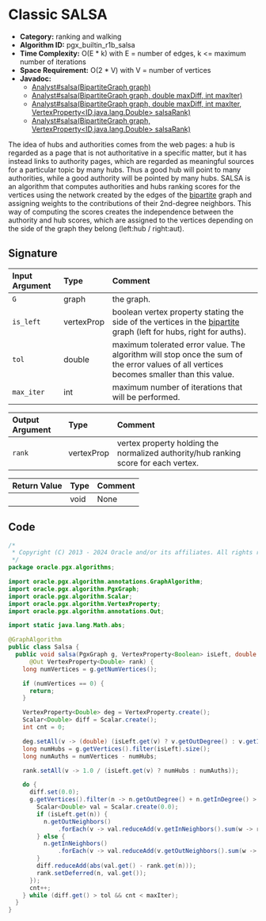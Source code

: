 # Classic SALSA

- **Category:** ranking and walking
- **Algorithm ID:** pgx_builtin_r1b_salsa
- **Time Complexity:** O(E * k) with E = number of edges, k <= maximum number of iterations
- **Space Requirement:** O(2 * V) with V = number of vertices
- **Javadoc:**
  - [Analyst#salsa(BipartiteGraph graph)](https://docs.oracle.com/en/database/oracle/property-graph/24.3/spgjv/oracle/pgx/api/Analyst.html#salsa_oracle_pgx_api_BipartiteGraph_)
  - [Analyst#salsa(BipartiteGraph graph, double maxDiff, int maxIter)](https://docs.oracle.com/en/database/oracle/property-graph/24.3/spgjv/oracle/pgx/api/Analyst.html#salsa_oracle_pgx_api_BipartiteGraph_double_int_)
  - [Analyst#salsa(BipartiteGraph graph, double maxDiff, int maxIter, VertexProperty<ID,java.lang.Double> salsaRank)](https://docs.oracle.com/en/database/oracle/property-graph/24.3/spgjv/oracle/pgx/api/Analyst.html#salsa_oracle_pgx_api_BipartiteGraph_double_int_oracle_pgx_api_VertexProperty_)
  - [Analyst#salsa(BipartiteGraph graph, VertexProperty<ID,java.lang.Double> salsaRank)](https://docs.oracle.com/en/database/oracle/property-graph/24.3/spgjv/oracle/pgx/api/Analyst.html#salsa_oracle_pgx_api_BipartiteGraph_oracle_pgx_api_VertexProperty_)

The idea of hubs and authorities comes from the web pages: a hub is regarded as a page that is not authoritative in a specific matter, but it has instead links to authority pages, which are regarded as meaningful sources for a particular topic by many hubs. Thus a good hub will point to many authorities, while a good authority will be pointed by many hubs. SALSA is an algorithm that computes authorities and hubs ranking scores for the vertices using the network created by the edges of the [bipartite](prog-guides/mutation-subgraph/subgraph.html#create-a-bipartite-subgraph-based-on-a-vertex-list) graph and assigning weights to the contributions of their 2nd-degree neighbors. This way of computing the scores creates the independence between the authority and hub scores, which are assigned to the vertices depending on the side of the graph they belong (left:hub / right:aut).

## Signature

| Input Argument | Type | Comment |
| :--- | :--- | :--- |
| `G` | graph | the graph. |
| `is_left` | vertexProp<bool> | boolean vertex property stating the side of the vertices in the [bipartite](prog-guides/mutation-subgraph/subgraph.html#create-a-bipartite-subgraph-based-on-a-vertex-list) graph (left for hubs, right for auths). |
| `tol` | double | maximum tolerated error value. The algorithm will stop once the sum of the error values of all vertices becomes smaller than this value. |
| `max_iter` | int | maximum number of iterations that will be performed. |

| Output Argument | Type | Comment |
| :--- | :--- | :--- |
| `rank` | vertexProp<double> | vertex property holding the normalized authority/hub ranking score for each vertex. |

| Return Value | Type | Comment |
| :--- | :--- | :--- |
| | void | None |

## Code

```java
/*
 * Copyright (C) 2013 - 2024 Oracle and/or its affiliates. All rights reserved.
 */
package oracle.pgx.algorithms;

import oracle.pgx.algorithm.annotations.GraphAlgorithm;
import oracle.pgx.algorithm.PgxGraph;
import oracle.pgx.algorithm.Scalar;
import oracle.pgx.algorithm.VertexProperty;
import oracle.pgx.algorithm.annotations.Out;

import static java.lang.Math.abs;

@GraphAlgorithm
public class Salsa {
  public void salsa(PgxGraph g, VertexProperty<Boolean> isLeft, double tol, int maxIter,
      @Out VertexProperty<Double> rank) {
    long numVertices = g.getNumVertices();

    if (numVertices == 0) {
      return;
    }

    VertexProperty<Double> deg = VertexProperty.create();
    Scalar<Double> diff = Scalar.create();
    int cnt = 0;

    deg.setAll(v -> (double) (isLeft.get(v) ? v.getOutDegree() : v.getInDegree()));
    long numHubs = g.getVertices().filter(isLeft).size();
    long numAuths = numVertices - numHubs;

    rank.setAll(v -> 1.0 / (isLeft.get(v) ? numHubs : numAuths));

    do {
      diff.set(0.0);
      g.getVertices().filter(n -> n.getOutDegree() + n.getInDegree() > 0).forEach(n -> {
        Scalar<Double> val = Scalar.create(0.0);
        if (isLeft.get(n)) {
          n.getOutNeighbors()
              .forEach(v -> val.reduceAdd(v.getInNeighbors().sum(w -> rank.get(w) / (deg.get(v) * deg.get(w)))));
        } else {
          n.getInNeighbors()
              .forEach(v -> val.reduceAdd(v.getOutNeighbors().sum(w -> rank.get(w) / (deg.get(v) * deg.get(w)))));
        }
        diff.reduceAdd(abs(val.get() - rank.get(n)));
        rank.setDeferred(n, val.get());
      });
      cnt++;
    } while (diff.get() > tol && cnt < maxIter);
  }
}
```
